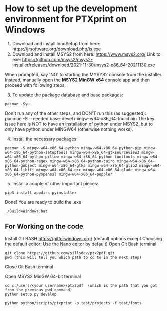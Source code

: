 # How to set up the development environment for PTXprint on Windows

1. Download and install InnoSetup from here: https://jrsoftware.org/download.php/is.exe
2. Download and install MSYS2 from here:     https://www.msys2.org/ 
Link to exe: https://github.com/msys2/msys2-installer/releases/download/2021-11-30/msys2-x86_64-20211130.exe

When prompted, say 'NO' to starting the MYSYS2 console from the installer. 
Instead, manually open the **MSYS2 MinGW x64** console app and then proceed with following steps.

3. To update the package database and base packages:
```
pacman -Syu
```
Don't run any of the other steps, and DON'T run this (as suggested): pacman -S --needed base-devel mingw-w64-x86_64-toolchain
The key issue here is NOT to have an installation of python under MSYS2, but to only have python under MINGW64 (otherwise nothing works).

4. Install the necessary packages:
```
pacman -S mingw-w64-x86_64-python mingw-w64-x86_64-python-pip mingw-w64-x86_64-python-setuptools mingw-w64-x86_64-gtksourceview3 mingw-w64-x86_64-python-pillow mingw-w64-x86_64-python-fonttools mingw-w64-x86_64-python-regex mingw-w64-x86_64-python-cairo mingw-w64-x86_64-python-gobject mingw-w64-x86_64-gtk3 mingw-w64-x86_64-glib2 mingw-w64-x86_64-libffi mingw-w64-x86_64-gcc mingw-w64-x86_64-glade mingw-w64-x86_64-python-pyopenssl mingw-w64-x86_64-poppler
```

5. Install a couple of other important pieces:
```
pip3 install appdirs pyinstaller
```

Done! You are ready to build the .exe

```
./Build4Windows.bat
```

## For Working on the code

Install Git BASH https://gitforwindows.org/ (default options except Choosing the default editor: Use the Nano editor by default)
Open Git Bash terminal
```
git clone https://github.com/sillsdev/ptx2pdf.git
pwd (this will tell you which path to cd to in the next step)
```
Close Git Bash terminal

Open MSYS2 MinGW 64-bit terminal
```
cd c:/users/<your username>/ptx2pdf  (which is the path that you got from the previous pwd command)
python setup.py develop

python python/scripts/ptxprint -p test/projects -f test/fonts
```
